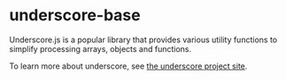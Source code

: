 # underscore-base

Underscore.js is a popular library that provides various utility functions to
simplify processing arrays, objects and functions.

To learn more about underscore, see
[the underscore project site](http://underscorejs.org/).

